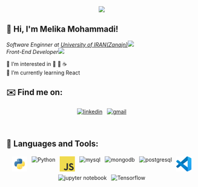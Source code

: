 <div id="header" align="center">
   <img src="https://media.giphy.com/media/NgurY1o4z080Jfoyzw/giphy.gif" width="100"/>
 </div>
 
 <h2> 👋 Hi, I'm Melika Mohammadi!</h2>
<p><em>Software Enginner at <a href="https://www.znu.ac.ir/">University of IRAN(Zanajn)</a><img src="https://media.giphy.com/media/fYSnHlufseco8Fh93Z/giphy.gif" width="30"></br>Front-End Developer<img src="https://media.giphy.com/media/WUlplcMpOCEmTGBtBW/giphy.gif" width="30"> 
</em></p>
<p>
 👀 I’m interested in 🎵 🎨 ☕ </br>
 🌱 I’m currently learning React
</p>



## ✉️ Find me on:


<p align="center">
 <a href="#"target="_blank" rel="noopener noreferrer"> <img src="https://www.svgrepo.com/show/81143/linkedin.svg" alt="linkedin" height="40" style="vertical-align:top; margin:4px"></a>
 <a href="mailto:melika.mhmdi.1998@gmail.com"> <img src="https://www.svgrepo.com/show/353812/google-gmail.svg" alt="gmail" height="40" style="vertical-align:top; margin:4px"></a>
</p>

<br />

## 🧰 Languages and Tools:
<p align="center">
<img src="https://raw.githubusercontent.com/github/explore/80688e429a7d4ef2fca1e82350fe8e3517d3494d/topics/python/python.png" alt="Python" height="40" style="vertical-align:top; margin:4px">
<img src="https://img.icons8.com/color/2x/java-coffee-cup-logo.png" alt="Python" height="40" style="vertical-align:top; margin:4px">
<img src="https://raw.githubusercontent.com/github/explore/80688e429a7d4ef2fca1e82350fe8e3517d3494d/topics/javascript/javascript.png" alt="Javascript" height="40" style="vertical-align:top; margin:4px">   
<img src="https://img.icons8.com/color/2x/mysql-logo.png" alt=" mysql" height="40" style="vertical-align:top; margin:4px">
<img src="https://img.icons8.com/color/2x/mongodb.png" alt="mongodb"height="40" style="vertical-align:top; margin:4px">
<img src="https://img.icons8.com/color/2x/postgreesql.png" alt="postgresql" height="40" style="vertical-align:top; margin:4px">
<img src="https://raw.githubusercontent.com/github/explore/80688e429a7d4ef2fca1e82350fe8e3517d3494d/topics/visual-studio-code/visual-studio-code.png" alt="VS Code" height="40" style="vertical-align:top; margin:4px">
<img src="https://img.icons8.com/fluency/344/jupyter.png" alt="jupyter notebook" height="40" style="vertical-align:top; margin:4px">  
<img src="https://img.icons8.com/color/344/tensorflow.png" alt="Tensorflow"height="40" style="vertical-align:top; margin:4px"> 
</p>
